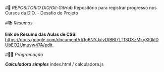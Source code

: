 #📖 *REPOSITORIO DIO/Git-GitHub*
Repositório para registrar progresso nos Cursos da DIO. - Desafio de Projeto



#📚 *Resumos*

**link de Resumo das Aulas de CSS**: https://docs.google.com/document/d/1o6NYJxlvDtBBI7LT13OXzMkyXl0kIDUbEO2Umuvw47A/edit.


#👨‍💻 *Programação*

***Calculadora simples***
index.html / calculadora.js




